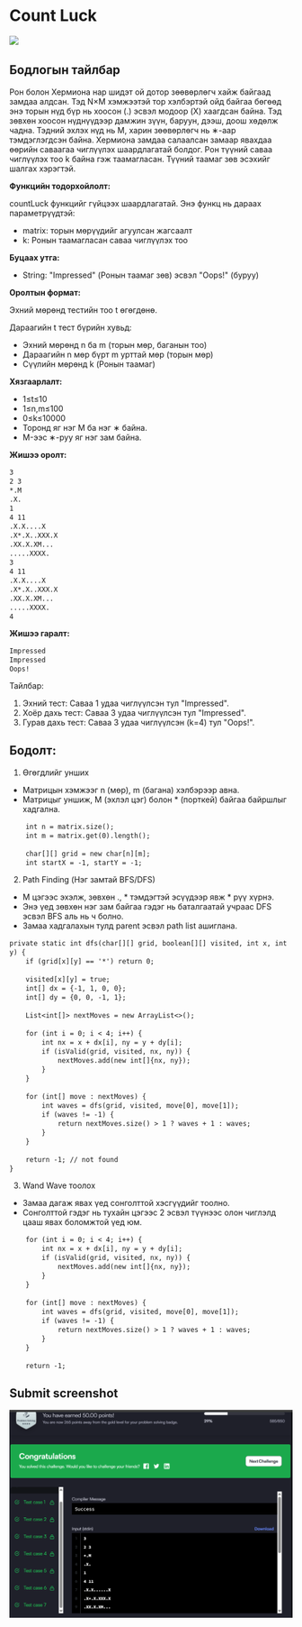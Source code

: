 # Count Luck

[![]( https://img.shields.io/badge/Бодлогын_линк-blue)](https://www.hackerrank.com/challenges/count-luck/problem?isFullScreen=true)

## Бодлогын тайлбар

Рон болон Хермиона нар шидэт ой дотор зөөвөрлөгч хайж байгаад замдаа алдсан. Тэд N×M хэмжээтэй тор хэлбэртэй ойд байгаа бөгөөд энэ торын нүд бүр нь хоосон (.) эсвэл модоор (X) хаагдсан байна. Тэд зөвхөн хоосон нүднүүдээр дамжин зүүн, баруун, дээш, доош хөдөлж чадна. Тэдний эхлэх нүд нь M, харин зөөвөрлөгч нь ∗-аар тэмдэглэгдсэн байна. Хермиона замдаа салаалсан замаар явахдаа өөрийн саваагаа чиглүүлэх шаардлагатай болдог. Рон түүний саваа чиглүүлэх тоо k байна гэж таамагласан. Түүний таамаг зөв эсэхийг шалгах хэрэгтэй.

**Функцийн тодорхойлолт:**

countLuck функцийг гүйцээх шаардлагатай. Энэ функц нь дараах параметрүүдтэй:

- matrix: торын мөрүүдийг агуулсан жагсаалт
- k: Ронын таамагласан саваа чиглүүлэх тоо

**Буцаах утга:**

- String: "Impressed" (Ронын таамаг зөв) эсвэл "Oops!" (буруу)

**Оролтын формат:**

Эхний мөрөнд тестийн тоо t өгөгдөнө.

Дараагийн t тест бүрийн хувьд:

- Эхний мөрөнд n ба m (торын мөр, баганын тоо)
- Дараагийн n мөр бүрт m урттай мөр (торын мөр)
- Сүүлийн мөрөнд k (Ронын таамаг)

**Хязгаарлалт:**

- 1≤t≤10
- 1≤n,m≤100
- 0≤k≤10000
- Торонд яг нэг M ба нэг ∗ байна.
- M-ээс ∗-руу яг нэг зам байна.

**Жишээ оролт:**

```
3
2 3
*.M
.X.
1
4 11
.X.X....X
.X*.X..XXX.X
.XX.X.XM...
.....XXXX.
3
4 11
.X.X....X
.X*.X..XXX.X
.XX.X.XM...
.....XXXX.
4
```

**Жишээ гаралт:**

```
Impressed
Impressed
Oops!
```

Тайлбар:

1. Эхний тест: Саваа 1 удаа чиглүүлсэн тул "Impressed".
2. Хоёр дахь тест: Саваа 3 удаа чиглүүлсэн тул "Impressed".
3. Гурав дахь тест: Саваа 3 удаа чиглүүлсэн (k=4) тул "Oops!".

## Бодолт:

1. Өгөгдлийг унших
- Матрицын хэмжээг n (мөр), m (багана) хэлбэрээр авна.
- Матрицыг уншиж, M (эхлэл цэг) болон * (порткей) байгаа байршлыг хадгална.

```
    int n = matrix.size();
    int m = matrix.get(0).length();

    char[][] grid = new char[n][m];
    int startX = -1, startY = -1;
```

2. Path Finding (Нэг замтай BFS/DFS)
- M цэгээс эхэлж, зөвхөн ., * тэмдэгтэй эсүүдээр явж * рүү хүрнэ.
- Энэ үед зөвхөн нэг зам байгаа гэдэг нь баталгаатай учраас DFS эсвэл BFS аль нь ч болно.
- Замаа хадгалахын тулд parent эсвэл path list ашиглана.

```
private static int dfs(char[][] grid, boolean[][] visited, int x, int y) {
    if (grid[x][y] == '*') return 0;

    visited[x][y] = true;
    int[] dx = {-1, 1, 0, 0};  
    int[] dy = {0, 0, -1, 1};

    List<int[]> nextMoves = new ArrayList<>();

    for (int i = 0; i < 4; i++) {
        int nx = x + dx[i], ny = y + dy[i];
        if (isValid(grid, visited, nx, ny)) {
            nextMoves.add(new int[]{nx, ny});
        }
    }

    for (int[] move : nextMoves) {
        int waves = dfs(grid, visited, move[0], move[1]);
        if (waves != -1) {
            return nextMoves.size() > 1 ? waves + 1 : waves;
        }
    }

    return -1; // not found
}
```

3. Wand Wave тоолох
- Замаа дагаж явах үед сонголттой хэсгүүдийг тоолно.
- Сонголттой гэдэг нь тухайн цэгээс 2 эсвэл түүнээс олон чиглэлд цааш явах боломжтой үед юм.

```
    for (int i = 0; i < 4; i++) {
        int nx = x + dx[i], ny = y + dy[i];
        if (isValid(grid, visited, nx, ny)) {
            nextMoves.add(new int[]{nx, ny});
        }
    }

    for (int[] move : nextMoves) {
        int waves = dfs(grid, visited, move[0], move[1]);
        if (waves != -1) {
            return nextMoves.size() > 1 ? waves + 1 : waves;
        }
    }

    return -1; 
```


## Submit screenshot

![Submit](/images/17.submit.png)

